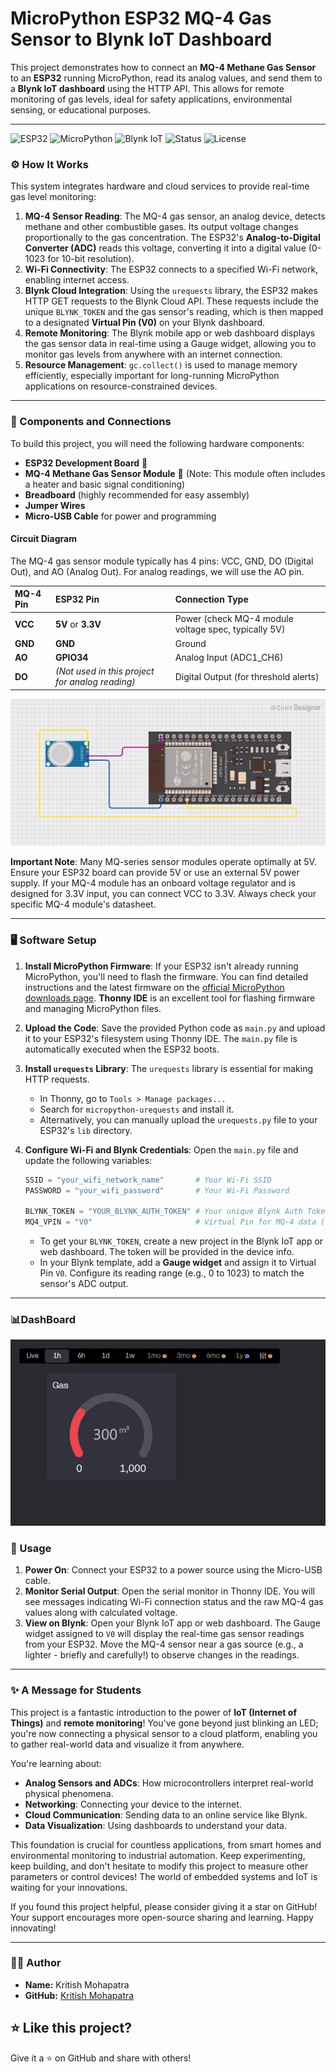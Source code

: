 # MicroPython ESP32 MQ-4 Gas Sensor to Blynk IoT Dashboard

This project demonstrates how to connect an **MQ-4 Methane Gas Sensor** to an **ESP32** running MicroPython, read its analog values, and send them to a **Blynk IoT dashboard** using the HTTP API. This allows for remote monitoring of gas levels, ideal for safety applications, environmental sensing, or educational purposes.

***
![ESP32](https://img.shields.io/badge/Board-ESP32-blue?style=for-the-badge&logo=espressif)
![MicroPython](https://img.shields.io/badge/MicroPython-%23007bff?style=for-the-badge&logo=micropython)
![Blynk IoT](https://img.shields.io/badge/Blynk-Cloud-green?style=for-the-badge&logo=blynk)
![Status](https://img.shields.io/badge/Status-Working-success?style=for-the-badge)
![License](https://img.shields.io/badge/License-MIT-yellow?style=for-the-badge)

### ⚙️ How It Works

This system integrates hardware and cloud services to provide real-time gas level monitoring:

1.  **MQ-4 Sensor Reading**: The MQ-4 gas sensor, an analog device, detects methane and other combustible gases. Its output voltage changes proportionally to the gas concentration. The ESP32's **Analog-to-Digital Converter (ADC)** reads this voltage, converting it into a digital value (0-1023 for 10-bit resolution).
2.  **Wi-Fi Connectivity**: The ESP32 connects to a specified Wi-Fi network, enabling internet access.
3.  **Blynk Cloud Integration**: Using the `urequests` library, the ESP32 makes HTTP GET requests to the Blynk Cloud API. These requests include the unique `BLYNK_TOKEN` and the gas sensor's reading, which is then mapped to a designated **Virtual Pin (V0)** on your Blynk dashboard.
4.  **Remote Monitoring**: The Blynk mobile app or web dashboard displays the gas sensor data in real-time using a Gauge widget, allowing you to monitor gas levels from anywhere with an internet connection.
5.  **Resource Management**: `gc.collect()` is used to manage memory efficiently, especially important for long-running MicroPython applications on resource-constrained devices.

***

### 🧱 Components and Connections

To build this project, you will need the following hardware components:

* **ESP32 Development Board** 🧠
* **MQ-4 Methane Gas Sensor Module** 🧯 (Note: This module often includes a heater and basic signal conditioning)
* **Breadboard** (highly recommended for easy assembly)
* **Jumper Wires**
* **Micro-USB Cable** for power and programming

#### Circuit Diagram

The MQ-4 gas sensor module typically has 4 pins: VCC, GND, DO (Digital Out), and AO (Analog Out). For analog readings, we will use the AO pin.

| MQ-4 Pin | ESP32 Pin      | Connection Type      |
| :------- | :------------- | :------------------- |
| **VCC** | **5V** or **3.3V** | Power (check MQ-4 module voltage spec, typically 5V) |
| **GND** | **GND** | Ground               |
| **AO** | **GPIO34** | Analog Input (ADC1_CH6) |
| **DO** | *(Not used in this project for analog reading)* | Digital Output (for threshold alerts) |

![Circuit Diagram](Circuit_Diagram/circuit_image.png)

**Important Note**: Many MQ-series sensor modules operate optimally at 5V. Ensure your ESP32 board can provide 5V or use an external 5V power supply. If your MQ-4 module has an onboard voltage regulator and is designed for 3.3V input, you can connect VCC to 3.3V. Always check your specific MQ-4 module's datasheet.

***

### 🖥️ Software Setup

1.  **Install MicroPython Firmware**: If your ESP32 isn't already running MicroPython, you'll need to flash the firmware. You can find detailed instructions and the latest firmware on the [official MicroPython downloads page](https://micropython.org/download/esp32/). **Thonny IDE** is an excellent tool for flashing firmware and managing MicroPython files.

2.  **Upload the Code**: Save the provided Python code as `main.py` and upload it to your ESP32's filesystem using Thonny IDE. The `main.py` file is automatically executed when the ESP32 boots.

3.  **Install `urequests` Library**: The `urequests` library is essential for making HTTP requests.
    * In Thonny, go to `Tools > Manage packages...`
    * Search for `micropython-urequests` and install it.
    * Alternatively, you can manually upload the `urequests.py` file to your ESP32's `lib` directory.

4.  **Configure Wi-Fi and Blynk Credentials**: Open the `main.py` file and update the following variables:

    ```python
    SSID = "your_wifi_network_name"       # Your Wi-Fi SSID
    PASSWORD = "your_wifi_password"       # Your Wi-Fi Password

    BLYNK_TOKEN = "YOUR_BLYNK_AUTH_TOKEN" # Your unique Blynk Auth Token
    MQ4_VPIN = "V0"                       # Virtual Pin for MQ-4 data (e.g., V0)
    ```
    * To get your `BLYNK_TOKEN`, create a new project in the Blynk IoT app or web dashboard. The token will be provided in the device info.
    * In your Blynk template, add a **Gauge widget** and assign it to Virtual Pin `V0`. Configure its reading range (e.g., 0 to 1023) to match the sensor's ADC output.

***
### 📊DashBoard
![DashBoard](Dash_Board/DashBoard.png)


### 🚀 Usage

1.  **Power On**: Connect your ESP32 to a power source using the Micro-USB cable.
2.  **Monitor Serial Output**: Open the serial monitor in Thonny IDE. You will see messages indicating Wi-Fi connection status and the raw MQ-4 gas values along with calculated voltage.
3.  **View on Blynk**: Open your Blynk IoT app or web dashboard. The Gauge widget assigned to `V0` will display the real-time gas sensor readings from your ESP32. Move the MQ-4 sensor near a gas source (e.g., a lighter - briefly and carefully!) to observe changes in the readings.

***

### ✨ A Message for Students

This project is a fantastic introduction to the power of **IoT (Internet of Things)** and **remote monitoring**! You've gone beyond just blinking an LED; you're now connecting a physical sensor to a cloud platform, enabling you to gather real-world data and visualize it from anywhere.

You're learning about:
* **Analog Sensors and ADCs**: How microcontrollers interpret real-world physical phenomena.
* **Networking**: Connecting your device to the internet.
* **Cloud Communication**: Sending data to an online service like Blynk.
* **Data Visualization**: Using dashboards to understand your data.

This foundation is crucial for countless applications, from smart homes and environmental monitoring to industrial automation. Keep experimenting, keep building, and don't hesitate to modify this project to measure other parameters or control devices! The world of embedded systems and IoT is waiting for your innovations.

If you found this project helpful, please consider giving it a star on GitHub! Your support encourages more open-source sharing and learning. Happy innovating!

---

### 👨‍💻 Author

-   **Name:** Kritish Mohapatra
-   **GitHub:** [Kritish Mohapatra](https://github.com/kritishmohapatra)

## ⭐ Like this project?

Give it a ⭐ on GitHub and share with others!